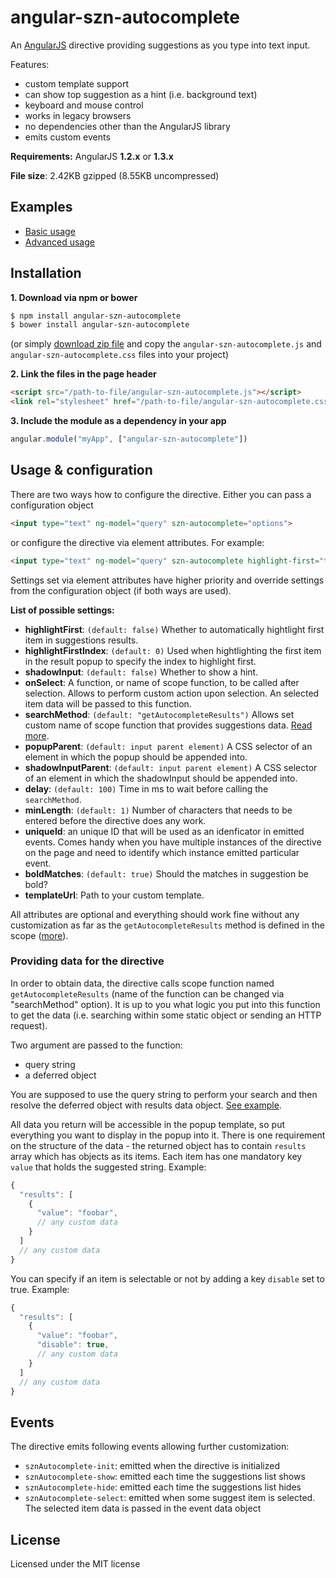 # angular-szn-autocomplete
An [AngularJS](https://github.com/angular/angular.js) directive providing suggestions as you type into text input.

Features:
* custom template support
* can show top suggestion as a hint (i.e. background text)
* keyboard and mouse control
* works in legacy browsers
* no dependencies other than the AngularJS library
* emits custom events

**Requirements:** AngularJS **1.2.x** or **1.3.x**

**File size**: 2.42KB gzipped (8.55KB uncompressed)

## Examples
* [Basic usage](http://jsfiddle.net/jirikuchta/ac770wee/)
* [Advanced usage](http://jsfiddle.net/jirikuchta/h6jw0koy/)

## Installation

**1. Download via npm or bower**
```bash
$ npm install angular-szn-autocomplete
$ bower install angular-szn-autocomplete
```
(or simply [download zip file](https://github.com/jirikuchta/angular-szn-autocomplete/archive/master.zip) and copy the `angular-szn-autocomplete.js` and `angular-szn-autocomplete.css` files into your project)

**2. Link the files in the page header**
```html
<script src="/path-to-file/angular-szn-autocomplete.js"></script>
<link rel="stylesheet" href="/path-to-file/angular-szn-autocomplete.css">
```

**3. Include the module as a dependency in your app**
```javascript
angular.module("myApp", ["angular-szn-autocomplete"])
```

## Usage & configuration
There are two ways how to configure the directive. Either you can pass a configuration object
```html
<input type="text" ng-model="query" szn-autocomplete="options">
```
or configure the directive via element attributes. For example:
```html
<input type="text" ng-model="query" szn-autocomplete highlight-first="true">
```

Settings set via element attributes have higher priority and override settings from the configuration object (if both ways are used).

**List of possible settings:**
* **highlightFirst**: `(default: false)` Whether to automatically hightlight first item in suggestions results.
* **highlightFirstIndex**: `(default: 0)` Used when hightlighting the first item in the result popup to specify the index to highlight first.
* **shadowInput**: `(default: false)` <a id="shadowInput"></a> Whether to show a hint.
* **onSelect**: A function, or name of scope function, to be called after selection. Allows to perform custom action upon selection. An selected item data will be passed to this function.
* **searchMethod**: `(default: "getAutocompleteResults")` Allows set custom name of scope function that provides suggestions data. [Read more](#providing-data-for-the-directive).
* **popupParent**: `(default: input parent element)` A CSS selector of an element in which the popup should be appended into.
* **shadowInputParent**: `(default: input parent element)` A CSS selector of an element in which the shadowInput should be appended into.
* **delay**: `(default: 100)` Time in ms to wait before calling the `searchMethod`.
* **minLength**: `(default: 1)` Number of characters that needs to be entered before the directive does any work.
* **uniqueId**: an unique ID that will be used as an idenficator in emitted events. Comes handy when you have multiple instances of the directive on the page and need to identify which instance emitted particular event.
* **boldMatches**: `(default: true)` Should the matches in suggestion be bold?
* **templateUrl**: Path to your custom template.

All attributes are optional and everything should work fine without any customization as far as the `getAutocompleteResults` method is defined in the scope ([more](#providing-data-for-the-directive)).

### Providing data for the directive
In order to obtain data, the directive calls scope function named `getAutocompleteResults` (name of the function can be changed via "searchMethod" option). It is up to you what logic you put into this function to get the data (i.e. searching within some static object or sending an HTTP request).

Two argument are passed to the function:
* query string
* a deferred object

You are supposed to use the query string to perform your search and then resolve the deferred object with results data object. [See example](http://jsfiddle.net/jirikuchta/ac770wee/).

All data you return will be accessible in the popup template, so put everything you want to display in the popup into it. There is one requirement on the structure of the data - the returned object has to contain `results` array which has objects as its items. Each item has one mandatory key `value` that holds the suggested string. Example:

```javascript
{
  "results": [
    {
      "value": "foobar",
      // any custom data
    }
  ]
  // any custom data
}
```

You can specify if an item is selectable or not by adding a key `disable` set to true. Example:

```javascript
{
  "results": [
    {
      "value": "foobar",
      "disable": true,
      // any custom data
    }
  ]
  // any custom data
}
```


## Events
The directive emits following events allowing further customization:

* `sznAutocomplete-init`: emitted when the directive is initialized
* `sznAutocomplete-show`: emitted each time the suggestions list shows
* `sznAutocomplete-hide`: emitted each time the suggestions list hides
* `sznAutocomplete-select`: emitted when some suggest item is selected. The selected item data is passed in the event data object

## License

Licensed under the MIT license




